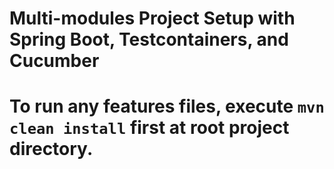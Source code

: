 # Multi-modules Project Setup with Spring Boot, Testcontainers, and Cucumber



# To run any features files, execute `mvn clean install` first at root project directory.